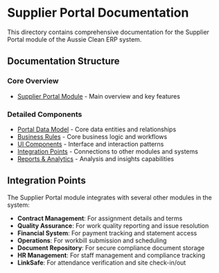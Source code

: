 
# Supplier Portal Documentation

This directory contains comprehensive documentation for the Supplier Portal module of the Aussie Clean ERP system.

## Documentation Structure

### Core Overview
- [Supplier Portal Module](../SUPPLIER_PORTAL.md) - Main overview and key features

### Detailed Components
- [Portal Data Model](./PORTAL_DATA_MODEL.md) - Core data entities and relationships
- [Business Rules](./BUSINESS_RULES.md) - Core business logic and workflows
- [UI Components](./UI_COMPONENTS.md) - Interface and interaction patterns
- [Integration Points](./INTEGRATION_POINTS.md) - Connections to other modules and systems
- [Reports & Analytics](./REPORTS_ANALYTICS.md) - Analysis and insights capabilities

## Integration Points
The Supplier Portal module integrates with several other modules in the system:

- **Contract Management**: For assignment details and terms
- **Quality Assurance**: For work quality reporting and issue resolution
- **Financial System**: For payment tracking and statement access
- **Operations**: For workbill submission and scheduling
- **Document Repository**: For secure compliance document storage
- **HR Management**: For staff management and compliance tracking
- **LinkSafe**: For attendance verification and site check-in/out
